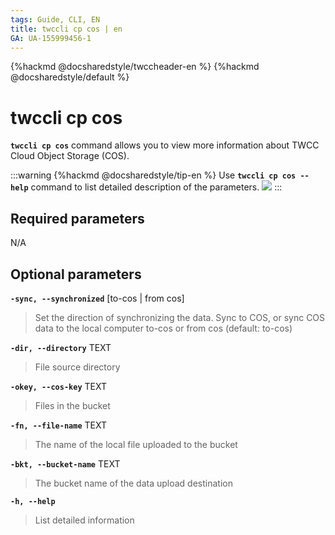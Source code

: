 ```yaml
---
tags: Guide, CLI, EN
title: twccli cp cos | en
GA: UA-155999456-1
---
```


{%hackmd @docsharedstyle/twccheader-en %}
{%hackmd @docsharedstyle/default %}

# twccli cp cos

**`twccli cp cos`** command allows you to view more information about TWCC Cloud Object Storage (COS).

:::warning
{%hackmd @docsharedstyle/tip-en %}
Use **`twccli cp cos --help`** command to list detailed description of the parameters. 
![](https://cos.twcc.ai/SYS-MANUAL/uploads/upload_af13c0bde8863b4d73b1e6ab1aee2a1a.png)
:::


## Required parameters

N/A


## Optional parameters

**`-sync, --synchronized`** [to-cos | from cos]
> Set the direction of synchronizing the data. Sync to COS, or sync COS data to the local computer
> to-cos or from cos (default: to-cos)

**`-dir, --directory`** TEXT
> File source directory

**`-okey, --cos-key`** TEXT
> Files in the bucket

**`-fn, --file-name`** TEXT
> The name of the local file uploaded to the bucket

**`-bkt, --bucket-name`** TEXT
> The bucket name of the data upload destination

**`-h, --help`**
> List detailed information

